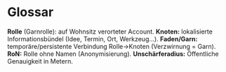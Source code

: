 # Glossar
**Rolle** (Garnrolle): auf Wohnsitz verorteter Account.
**Knoten:** lokalisierte Informationsbündel (Idee, Termin, Ort, Werkzeug…).
**Faden/Garn:** temporäre/persistente Verbindung Rolle→Knoten (Verzwirnung = Garn).
**RoN:** Rolle ohne Namen (Anonymisierung).
**Unschärferadius:** Öffentliche Genauigkeit in Metern.
